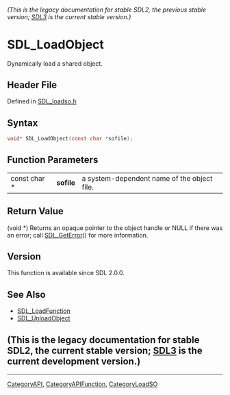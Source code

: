 ###### (This is the legacy documentation for stable SDL2, the previous stable version; [SDL3](https://wiki.libsdl.org/SDL3/) is the current stable version.)
# SDL_LoadObject

Dynamically load a shared object.

## Header File

Defined in [SDL_loadso.h](https://github.com/libsdl-org/SDL/blob/SDL2/include/SDL_loadso.h)

## Syntax

```c
void* SDL_LoadObject(const char *sofile);
```

## Function Parameters

|              |            |                                             |
| ------------ | ---------- | ------------------------------------------- |
| const char * | **sofile** | a system-dependent name of the object file. |

## Return Value

(void *) Returns an opaque pointer to the object handle or NULL if there
was an error; call [SDL_GetError](SDL_GetError)() for more information.

## Version

This function is available since SDL 2.0.0.

## See Also

- [SDL_LoadFunction](SDL_LoadFunction)
- [SDL_UnloadObject](SDL_UnloadObject)


## (This is the legacy documentation for stable SDL2, the current stable version; [SDL3](https://wiki.libsdl.org/SDL3/) is the current development version.)



----
[CategoryAPI](CategoryAPI), [CategoryAPIFunction](CategoryAPIFunction), [CategoryLoadSO](CategoryLoadSO)

